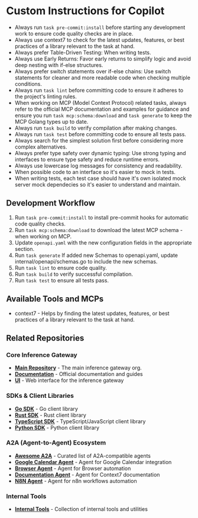 # Custom Instructions for Copilot

- Always run `task pre-commit:install` before starting any development work to ensure code quality checks are in place.
- Always use context7 to check for the latest updates, features, or best practices of a library relevant to the task at hand.
- Always prefer Table-Driven Testing: When writing tests.
- Always use Early Returns: Favor early returns to simplify logic and avoid deep nesting with if-else structures.
- Always prefer switch statements over if-else chains: Use switch statements for cleaner and more readable code when checking multiple conditions.
- Always run `task lint` before committing code to ensure it adheres to the project's linting rules.
- When working on MCP (Model Context Protocol) related tasks, always refer to the official MCP documentation and examples for guidance and ensure you run `task mcp:schema:download` and `task generate` to keep the MCP Golang types up to date.
- Always run `task build` to verify compilation after making changes.
- Always run `task test` before committing code to ensure all tests pass.
- Always search for the simplest solution first before considering more complex alternatives.
- Always prefer type safety over dynamic typing: Use strong typing and interfaces to ensure type safety and reduce runtime errors.
- Always use lowercase log messages for consistency and readability.
- When possible code to an interface so it's easier to mock in tests.
- When writing tests, each test case should have it's own isolated mock server mock dependecies so it's easier to understand and maintain.

## Development Workflow

1. Run `task pre-commit:install` to install pre-commit hooks for automatic code quality checks.
2. Run `task mcp:schema:download` to download the latest MCP schema - when working on MCP.
3. Update `openapi.yaml` with the new configuration fields in the appropriate section.
4. Run `task generate` If added new Schemas to openapi.yaml, update internal/openapi/schemas.go to include the new schemas.
5. Run `task lint` to ensure code quality.
6. Run `task build` to verify successful compilation.
7. Run `task test` to ensure all tests pass.

## Available Tools and MCPs

- context7 - Helps by finding the latest updates, features, or best practices of a library relevant to the task at hand.

## Related Repositories

### Core Inference Gateway

- **[Main Repository](https://github.com/inference-gateway)** - The main inference gateway org.
- **[Documentation](https://github.com/inference-gateway/docs)** - Official documentation and guides
- **[UI](https://github.com/inference-gateway/ui)** - Web interface for the inference gateway

### SDKs & Client Libraries

- **[Go SDK](https://github.com/inference-gateway/go-sdk)** - Go client library
- **[Rust SDK](https://github.com/inference-gateway/rust-sdk)** - Rust client library
- **[TypeScript SDK](https://github.com/inference-gateway/typescript-sdk)** - TypeScript/JavaScript client library
- **[Python SDK](https://github.com/inference-gateway/python-sdk)** - Python client library

### A2A (Agent-to-Agent) Ecosystem

- **[Awesome A2A](https://github.com/inference-gateway/awesome-a2a)** - Curated list of A2A-compatible agents
- **[Google Calendar Agent](https://github.com/inference-gateway/google-calendar-agent)** - Agent for Google Calendar integration
- **[Browser Agent](https://github.com/inference-gateway/browser-agent)** - Agent for Browser automation
- **[Documentation Agent](https://github.com/inference-gateway/documentation-agent)** - Agent for Context7 documentation
- **[N8N Agent](https://github.com/inference-gateway/n8n-agent)** - Agent for n8n workflows automation

### Internal Tools

- **[Internal Tools](https://github.com/inference-gateway/tools)** - Collection of internal tools and utilities
